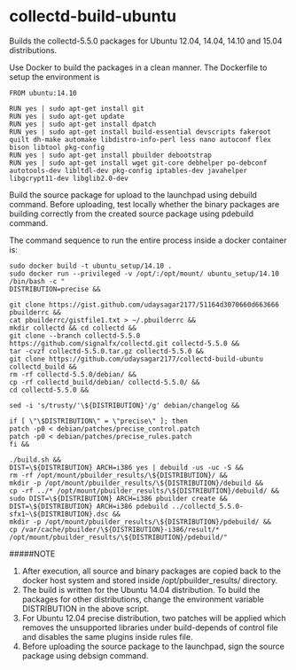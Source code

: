 collectd-build-ubuntu
=====================

Builds the collectd-5.5.0 packages for Ubuntu 12.04, 14.04, 14.10 and 15.04 distributions.

Use Docker to build the packages in a clean manner. The Dockerfile to setup the environment is 

```shell
FROM ubuntu:14.10

RUN yes | sudo apt-get install git
RUN yes | sudo apt-get update
RUN yes | sudo apt-get install dpatch
RUN yes | sudo apt-get install build-essential devscripts fakeroot quilt dh-make automake libdistro-info-perl less nano autoconf flex bison libtool pkg-config
RUN yes | sudo apt-get install pbuilder debootstrap
RUN yes | sudo apt-get install wget git-core debhelper po-debconf autotools-dev libltdl-dev pkg-config iptables-dev javahelper libgcrypt11-dev libglib2.0-dev
```

Build the source package for upload to the launchpad using debuild command. Before uploading, test locally whether the binary packages are building correctly from the created source package using pdebuild command.

The command sequence to run the entire process inside a docker container is:

```
sudo docker build -t ubuntu_setup/14.10 .
sudo docker run --privileged -v /opt/:/opt/mount/ ubuntu_setup/14.10 /bin/bash -c "
DISTRIBUTION=precise &&

git clone https://gist.github.com/udaysagar2177/51164d3070660d663666 pbuilderrc &&
cat pbuilderrc/gistfile1.txt > ~/.pbuilderrc &&
mkdir collectd && cd collectd &&
git clone --branch collectd-5.5.0 https://github.com/signalfx/collectd.git collectd-5.5.0 &&
tar -cvzf collectd-5.5.0.tar.gz collectd-5.5.0 &&
git clone https://github.com/udaysagar2177/collectd-build-ubuntu collectd_build &&
rm -rf collectd-5.5.0/debian/ &&
cp -rf collectd_build/debian/ collectd-5.5.0/ &&
cd collectd-5.5.0 &&

sed -i 's/trusty/'\${DISTRIBUTION}'/g' debian/changelog &&

if [ \"\$DISTRIBUTION\" = \"precise\" ]; then
patch -p0 < debian/patches/precise_control.patch
patch -p0 < debian/patches/precise_rules.patch
fi &&

./build.sh &&
DIST=\${DISTRIBUTION} ARCH=i386 yes | debuild -us -uc -S &&
rm -rf /opt/mount/pbuilder_results/\${DISTRIBUTION}/ &&
mkdir -p /opt/mount/pbuilder_results/\${DISTRIBUTION}/debuild &&
cp -rf ../* /opt/mount/pbuilder_results/\${DISTRIBUTION}/debuild/ &&
sudo DIST=\${DISTRIBUTION} ARCH=i386 pbuilder create &&
DIST=\${DISTRIBUTION} ARCH=i386 pdebuild ../collectd_5.5.0-sfx1~\${DISTRIBUTION}.dsc &&
mkdir -p /opt/mount/pbuilder_results/\${DISTRIBUTION}/pdebuild/ &&
cp /var/cache/pbuilder/\${DISTRIBUTION}-i386/result/* /opt/mount/pbuilder_results/\${DISTRIBUTION}/pdebuild/"
```

#####NOTE
  1. After execution, all source and binary packages are copied back to the docker host system and stored inside /opt/pbuilder_results/ directory.
  2. The build is written for the Ubuntu 14.04 distribution. To build the packages for other distributions, change the environment variable DISTRIBUTION in the above script.
  3. For Ubuntu 12.04 precise distribution, two patches will be applied which removes the unsupported libraries under build-depends of control file and disables the same plugins inside rules file.
  4. Before uploading the source package to the launchpad, sign the source package using debsign command.
